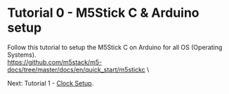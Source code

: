 # Tutorial 0 - M5Stick C & Arduino setup

Follow this tutorial to setup the M5Stick C on Arduino for all OS (Operating Systems).\
https://github.com/m5stack/m5-docs/tree/master/docs/en/quick_start/m5stickc \

Next: Tutorial 1 - [Clock Setup](https://duckduckgo.com).
